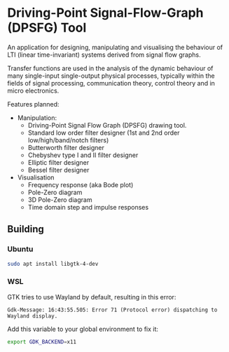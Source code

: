 # Driving-Point Signal-Flow-Graph (DPSFG) Tool

An application for designing, manipulating and visualising the behaviour of LTI
(linear time-invariant) systems derived from signal flow graphs.

Transfer functions are used in the analysis  of  the  dynamic behaviour of many
single-input single-output physical processes,  typically  within the fields of
signal  processing,  communication  theory,  control   theory   and   in  micro
electronics.

Features planned:
 - Manipulation:
   + Driving-Point Signal Flow Graph (DPSFG) drawing tool.
   + Standard low order filter designer (1st and 2nd order low/high/band/notch filters)
   + Butterworth filter designer
   + Chebyshev type I and II filter designer
   + Elliptic filter designer
   + Bessel filter designer
 - Visualisation
   + Frequency response (aka Bode plot)
   + Pole-Zero diagram
   + 3D Pole-Zero diagram
   + Time domain step and impulse responses

## Building

### Ubuntu

```sh
sudo apt install libgtk-4-dev
```

### WSL

GTK tries to use Wayland by default, resulting in this error:

```
Gdk-Message: 16:43:55.505: Error 71 (Protocol error) dispatching to Wayland display.
```

Add this variable to your global environment to fix it:

```sh
export GDK_BACKEND=x11
```
